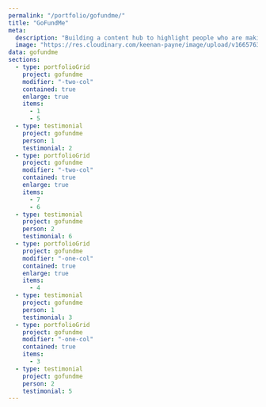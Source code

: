 ```yaml
---
permalink: "/portfolio/gofundme/"
title: "GoFundMe"
meta:
  description: "Building a content hub to highlight people who are making a difference."
  image: "https://res.cloudinary.com/keenan-payne/image/upload/v1665763480/portfolio/gofundme/cover_m7erev.png"
data: gofundme
sections:
  - type: portfolioGrid
    project: gofundme
    modifier: "-two-col"
    contained: true
    enlarge: true
    items:
      - 1
      - 5
  - type: testimonial
    project: gofundme
    person: 1
    testimonial: 2
  - type: portfolioGrid
    project: gofundme
    modifier: "-two-col"
    contained: true
    enlarge: true
    items:
      - 7
      - 6
  - type: testimonial
    project: gofundme
    person: 2
    testimonial: 6
  - type: portfolioGrid
    project: gofundme
    modifier: "-one-col"
    contained: true
    enlarge: true
    items:
      - 4
  - type: testimonial
    project: gofundme
    person: 1
    testimonial: 3
  - type: portfolioGrid
    project: gofundme
    modifier: "-one-col"
    contained: true
    items:
      - 3
  - type: testimonial
    project: gofundme
    person: 2
    testimonial: 5
---
```

